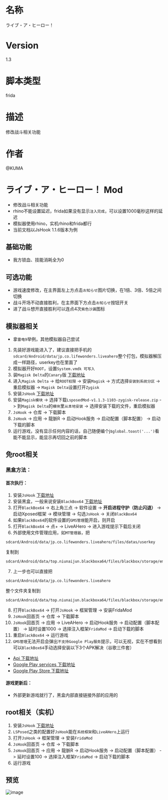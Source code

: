# 名称
ライブ・ア・ヒーロー！
# Version
1.3
# 脚本类型
frida
# 描述
修改战斗相关功能
# 作者
@KUMA

# ライブ・ア・ヒーロー！ Mod
* 修改战斗相关功能
* rhino不能设置延迟，frida如果没有显示`注入完成`，可以设置1000毫秒这样的延迟
* 模拟器使用rhino，实机rhino和frida都行
* 当前文档以JsHook 1.1.6版本为例

## 基础功能
* 我方锁血、技能消耗全为0

## 可选功能
* 游戏速度修改，在主界面左上方点击`お知らせ`图片切换，在1倍、3倍、5倍之间切换
* 战斗开场不动直接胜利，在主界面下方点击`お知らせ`按钮开关
* 进了战斗想开直接胜利可以连点4次`紫色沙漏`图标

## 模拟器相关
* 拿`雷电9`举例，其他模拟器自己尝试
1. 先装好游戏能进入了，建议直接把手机的`sdcard/Android/data/jp.co.lifewonders.liveahero`整个打包，模拟器解压成一样路径，userkey也在里面了
2. 模拟器开好`ROOT`，设置`System.vmdk 可写入`
3. 装`Magisk Delta`的`Canary`版 [下载地址](https://huskydg.github.io/magisk-files/)
4. 进入`Magisk Delta` -> 给`ROOT权限` -> 安装`Magisk` -> 方式选择`安装到系统分区` -> 重启模拟器 -> `Magisk Delta`设置打开`Zygisk`
5. 安装`JsHook` [下载地址](https://jshook.org/)
6. 安装`Magisk模块` -> 选择下载`LsposedMod-v1.1.3-1103-zygisk-release.zip` -> 到`Magisk Delta`的`模块`里`从本地安装` -> 选择安装下载的文件，重启模拟器
7. `JsHook` -> 仓库 -> 下载脚本
8. `JsHook` -> 应用 -> 龍脈R -> 启动Hook服务 -> 启动配置（脚本配置） -> 启动下载的脚本
9. 运行游戏，没有显示任何内容的话，自己随便编个js`global.toast('...')`看能不能显示，能显示再切回之前的脚本

## 免root相关
### 黑盒方法：
#### 首次执行：
1. 安装`JsHook` [下载地址](https://jshook.org/)
2. 安装黑盒，一般来说安装`BlackBox64` [下载地址](https://github.com/FBlackBox/BlackBox/releases)
3. 打开`BlackBox64` -> 右上角三点 -> 软件设置 -> **开启进程守护（防止闪退）** -> 启动Xposed框架 -> 模块管理 -> 勾选`JsHook` -> 关闭`BlackBox64`
4. 如果`BlackBox64`的软件设置的`GMS管理`能开启，则开启
5. 打开`BlackBox64` -> 点+ -> LiveAHero -> 进入游戏提示下载后关闭
6. 外部使用文件管理应用，如`MT管理器`，把
```
sdcard/Android/data/jp.co.lifewonders.liveahero/files/datas/userkey
```
复制到
```
sdcard/Android/data/top.niunaijun.blackboxa64/files/blackbox/storage/emulated/0/Android/data/jp.co.lifewonders.liveahero/files/datas/userkey
```
7. 上一步也可以直接把
```
sdcard/Android/data/jp.co.lifewonders.liveahero
```
整个文件夹复制到
```
sdcard/Android/data/top.niunaijun.blackboxa64/files/blackbox/storage/emulated/0/Android/data/jp.co.lifewonders.liveahero
```
8. 打开`BlackBox64` -> 打开`JsHook` -> 框架管理 -> 安装FridaMod
9. `JsHook`回首页 -> 仓库 -> 下载脚本
10. `JsHook`回首页 -> 应用 -> LiveAHero -> 启动Hook服务 -> 启动配置（脚本配置） -> 延时设置1000 -> 选择注入框架`FridaMod` -> 启动下载的脚本
11. 重启`BlackBox64` -> 运行游戏
12. `GMS管理`无法开启会弹出`不支持Google Play服务`提示，可以无视，实在不想看到可以`BlackBox64`手动选择安装以下3个APK解决（谷歌三件套）
* [Api 下载地址](https://github.com/xkeyC/x_google_installer/releases/tag/api28)
* [Google Play services 下载地址](https://github.com/xkeyC/x_google_installer/releases/tag/s212417037)
* [Google Play Store 下载地址](https://github.com/xkeyC/x_google_installer/releases/tag/st82601710)
#### 游戏更新后：
* 外部更新游戏就行了，黑盒内部直接链接外部的应用的

## root相关（实机）
1. 安装`JsHook` [下载地址](https://jshook.org/)
2. `LSPosed`之类的配置好`JsHook`能在`系统框架`和`LiveAHero`上运行
3. 打开`JsHook` -> 框架管理 -> 安装`FridaMod`
4. `JsHook`回首页 -> 仓库 -> 下载脚本
5. `JsHook`回首页 -> 应用 -> 龍脈R -> 启动Hook服务 -> 启动配置（脚本配置） -> 延时设置100 -> 选择注入框架`FridaMod` -> 启动下载的脚本
6. 运行游戏

## 预览
![image](https://i.imgur.com/eiX2Jp0.jpg)
